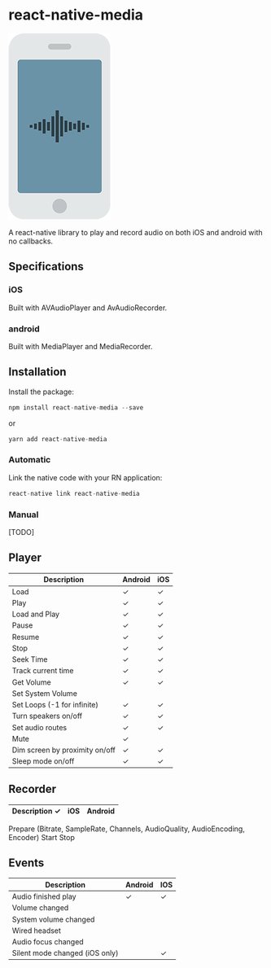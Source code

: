 
# react-native-media

![Logo](logo.png)

A react-native library to play and record audio on both iOS and android with no callbacks.

## Specifications

### iOS

Built with AVAudioPlayer and AvAudioRecorder.

### android

Built with MediaPlayer and MediaRecorder.

## Installation

Install the package:

```javascript
npm install react-native-media --save
```

or

```javascript
yarn add react-native-media
```

### Automatic

Link the native code with your RN application:

```javascript
react-native link react-native-media
```

### Manual

[TODO]

## Player

|Description|Android|iOS
---|---|---
|Load|✓|✓
|Play|✓|✓
|Load and Play|✓|✓
|Pause|✓|✓
|Resume|✓|✓
|Stop|✓|✓
|Seek Time|✓|✓
|Track current time|✓|✓
|Get Volume|✓|✓
|Set System Volume|
|Set Loops (-1 for infinite)|✓|✓
|Turn speakers on/off|✓|✓
|Set audio routes|✓|✓
|Mute|✓|
|Dim screen by proximity on/off|✓|✓
|Sleep mode on/off|✓|✓

## Recorder
Description ✓ | iOS | Android
---|---|---
Prepare (Bitrate, SampleRate, Channels, AudioQuality, AudioEncoding, Encoder)
Start
Stop


## Events
Description|Android|IOS
---|---|---
|Audio finished play|✓|✓
|Volume changed
|System volume changed
|Wired headset
|Audio focus changed
|Silent mode changed (iOS only)| |✓
